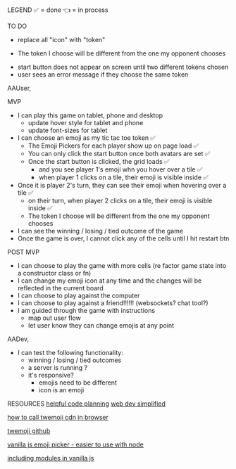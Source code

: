 LEGEND
✅ = done
👈 = in process

TO DO

- replace all "icon" with "token"

- The token I choose will be different from the one my opponent chooses
* start button does not appear on screen until two different tokens chosen
* user sees an error message if they choose the same token

AAUser,

MVP

- I can play this game on tablet, phone and desktop
  - update hover style for tablet and phone
  - update font-sizes for tablet
- I can choose an emoji as my tic tac toe token ✅
  - The Emoji Pickers for each player show up on page load ✅
  - You can only click the start button once both avatars are set ✅
  - Once the start button is clicked, the grid loads ✅
    - and you see player 1's emoji whn you hover over a tile ✅
    - when player 1 clicks on a tile, their emoji is visible inside ✅
- Once it is player 2's turn, they can see their emoji when hovering over a tile ✅
  - on their turn, when player 2 clicks on a tile, their emoji is visible inside ✅
  - The token I choose will be different from the one my opponent chooses
- I can see the winning / losing / tied outcome of the game
- Once the game is over, I cannot click any of the cells until I hit restart btn

POST MVP

- I can choose to play the game with more cells (re factor game state into a constructor class or fn)
- I can change my emoji icon at any time and the changes will be reflected in the current board
- I can choose to play against the computer
- I can choose to play against a friend!!!!!! (websockets? chat tool?)
- I am guided through the game with instructions
  - map out user flow
  - let user know they can change emojis at any point

AADev,

- I can test the following functionality:
  - winning / losing / tied outcomes
  - a server is running ?
  - it's responsive?
    - emojis need to be different
    - icon is an emoji

RESOURCES
[helpful code planning](https://medium.com/swlh/tutorial-tic-tac-toe-game-with-vanilla-javascript-4857eaca59e)
[web dev simplified](https://github.com/WebDevSimplified/JavaScript-Tic-Tac-Toe/blob/master/script.js)

[how to call twemoji cdn in browser](https://dev.to/iamludal/you-are-using-emojis-the-wrong-way-i71)

[twemoji github](https://github.com/twitter/twemoji)

[vanilla js emoji picker - easier to use with node](https://github.com/joeattardi/emoji-button)

[including modules in vanilla js](https://stackoverflow.com/questions/44490627/how-to-do-import-export-a-class-in-vanilla-javascript-js)
